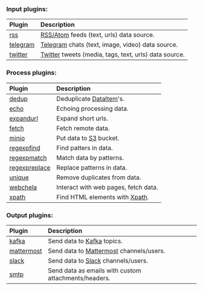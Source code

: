### Input plugins:

| Plugin                                                                                      | Description                                                                   |
|:--------------------------------------------------------------------------------------------|:------------------------------------------------------------------------------|
| [rss](https://github.com/livelace/gosquito/blob/master/docs/plugins/input/rss.md)           | [RSS/Atom](https://en.wikipedia.org/wiki/RSS) feeds (text, urls) data source. |
| [telegram](https://github.com/livelace/gosquito/blob/master/docs/plugins/input/telegram.md) | [Telegram](https://telegram.org/) chats (text, image, video) data source.     |
| [twitter](https://github.com/livelace/gosquito/blob/master/docs/plugins/input/twitter.md)   | [Twitter](https://twitter.com/) tweets (media, tags, text, urls) data source. |

### Process plugins:

| Plugin                                                                                                  | Description                                                                            |
|:--------------------------------------------------------------------------------------------------------|:---------------------------------------------------------------------------------------|
| [dedup](https://github.com/livelace/gosquito/blob/master/docs/plugins/process/dedup.md)                 | Deduplicate [DataItem](https://github.com/livelace/gosquito/blob/master/docs/data.md)'s. |
| [echo](https://github.com/livelace/gosquito/blob/master/docs/plugins/process/echo.md)                   | Echoing processing data.                                                               |
| [expandurl](https://github.com/livelace/gosquito/blob/master/docs/plugins/process/expandurl.md)         | Expand short urls.                                                                     |
| [fetch](https://github.com/livelace/gosquito/blob/master/docs/plugins/process/fetch.md)                 | Fetch remote data.                                                                     |
| [minio](https://github.com/livelace/gosquito/blob/master/docs/plugins/process/minio.md)                 | Put data to [S3](https://en.wikipedia.org/wiki/Amazon_S3) bucket.                      |
| [regexpfind](https://github.com/livelace/gosquito/blob/master/docs/plugins/process/regexpfind.md)       | Find patters in data.                                                                  |
| [regexpmatch](https://github.com/livelace/gosquito/blob/master/docs/plugins/process/regexpmatch.md)     | Match data by patterns.                                                                |
| [regexpreplace](https://github.com/livelace/gosquito/blob/master/docs/plugins/process/regexpreplace.md) | Replace patterns in data.                                                              |
| [unique](https://github.com/livelace/gosquito/blob/master/docs/plugins/process/unique.md)               | Remove duplicates from data.                                                           |
| [webchela](https://github.com/livelace/gosquito/blob/master/docs/plugins/process/webchela.md)           | Interact with web pages, fetch data.                                                   |
| [xpath](https://github.com/livelace/gosquito/blob/master/docs/plugins/process/xpath.md)                 | Find HTML elements with [Xpath](https://en.wikipedia.org/wiki/XPath).                  |

### Output plugins:

| Plugin                                                                                           | Description                                                        |
|:-------------------------------------------------------------------------------------------------|:-------------------------------------------------------------------|
| [kafka](https://github.com/livelace/gosquito/blob/master/docs/plugins/output/kafka.md)           | Send data to [Kafka](https://kafka.apache.org/) topics.            |
| [mattermost](https://github.com/livelace/gosquito/blob/master/docs/plugins/output/mattermost.md) | Send data to [Mattermost](https://mattermost.org/) channels/users. |
| [slack](https://github.com/livelace/gosquito/blob/master/docs/plugins/output/slack.md)           | Send data to [Slack](https://slack.com) channels/users.            |
| [smtp](https://github.com/livelace/gosquito/blob/master/docs/plugins/output/smtp.md)             | Send data as emails with custom attachments/headers.               |

